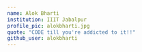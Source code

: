 ```yaml
---
name: Alok Bharti
institution: IIIT Jabalpur
profile_pic: alokbharti.jpg
quote: "CODE till you're addicted to it!!"
github_user: alokbharti
---
```

